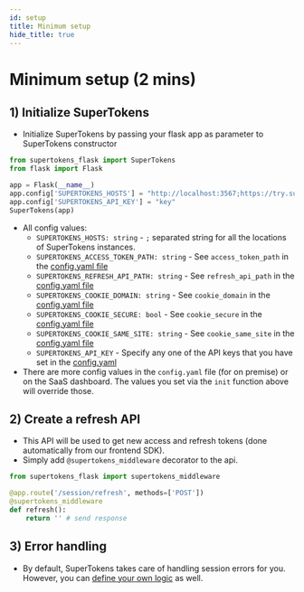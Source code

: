```yaml
---
id: setup
title: Minimum setup
hide_title: true
---
```


# Minimum setup (2 mins)

## 1) Initialize SuperTokens
- Initialize SuperTokens by passing your flask app as parameter to SuperTokens constructor
```python
from supertokens_flask import SuperTokens
from flask import Flask

app = Flask(__name__)
app.config['SUPERTOKENS_HOSTS'] = "http://localhost:3567;https://try.supertokens.com"
app.config['SUPERTOKENS_API_KEY'] = "key"
SuperTokens(app)
```

- All config values:
    - ```SUPERTOKENS_HOSTS: string``` - `;` separated string for all the locations of SuperTokens instances.
    - ```SUPERTOKENS_ACCESS_TOKEN_PATH: string``` - See `access_token_path` in the [config.yaml file](/docs/community/2.5.X/configuration/core#optional-config-values)
    - ```SUPERTOKENS_REFRESH_API_PATH: string``` - See `refresh_api_path` in the [config.yaml file](/docs/community/2.5.X/configuration/core#optional-config-values)
    - ```SUPERTOKENS_COOKIE_DOMAIN: string``` - See `cookie_domain` in the [config.yaml file](/docs/community/2.5.X/configuration/core#optional-config-values)
    - ```SUPERTOKENS_COOKIE_SECURE: bool``` - See `cookie_secure` in the [config.yaml file](/docs/community/2.5.X/configuration/core#optional-config-values)
    - ```SUPERTOKENS_COOKIE_SAME_SITE: string``` - See `cookie_same_site` in the [config.yaml file](/docs/community/2.5.X/configuration/core#optional-config-values)
    - ```SUPERTOKENS_API_KEY``` - Specify any one of the API keys that you have set in the [config.yaml](/docs/community/2.5.X/configuration/core#optional-config-values)
- There are more config values in the `config.yaml` file (for on premise) or on the SaaS dashboard. The values you set via the `init` function above will override those.

## 2) Create a refresh API
- This API will be used to get new access and refresh tokens (done automatically from our frontend SDK).
- Simply add `@supertokens_middleware` decorator to the api.
```python
from supertokens_flask import supertokens_middleware

@app.route('/session/refresh', methods=['POST'])
@supertokens_middleware
def refresh():
    return '' # send response
```

## 3) Error handling
- By default, SuperTokens takes care of handling session errors for you. However, you can [define your own logic](./custom_error_handling) as well.